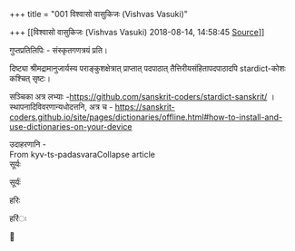 +++
title = "001 विश्वासो वासुकिजः (Vishvas Vasuki)"

+++
[[विश्वासो वासुकिजः (Vishvas Vasuki)	2018-08-14, 14:58:45 [Source](https://groups.google.com/g/samskrita/c/-ttwjXTcyBE)]]



गुप्तप्रतिलिपिः - संस्कृतगणत्रयं प्रति।  

  

दिष्ट्या श्रीमद्रामानुजार्यस्य पराङ्कुशक्षेत्रात् प्राप्तात् पदपाठात् तैत्तिरीयसंहितापदपाठादपि stardict-कोशः‌ कश्चित् सृष्टः।  

  

सञ्चिका अत्र लभ्याः -<https://github.com/sanskrit-coders/stardict-sanskrit/> । स्थापनादिविवरणान्यधोदत्तनि, अत्र च - <https://sanskrit-coders.github.io/site/pages/dictionaries/offline.html#how-to-install-and-use-dictionaries-on-your-device>  

  

उदाहरणानि -  
From kyv-ts-padasvaraCollapse article  
सूर्यः  
  
सूर्यः॑

  

हरिः  
  
हरि॑ः

  



